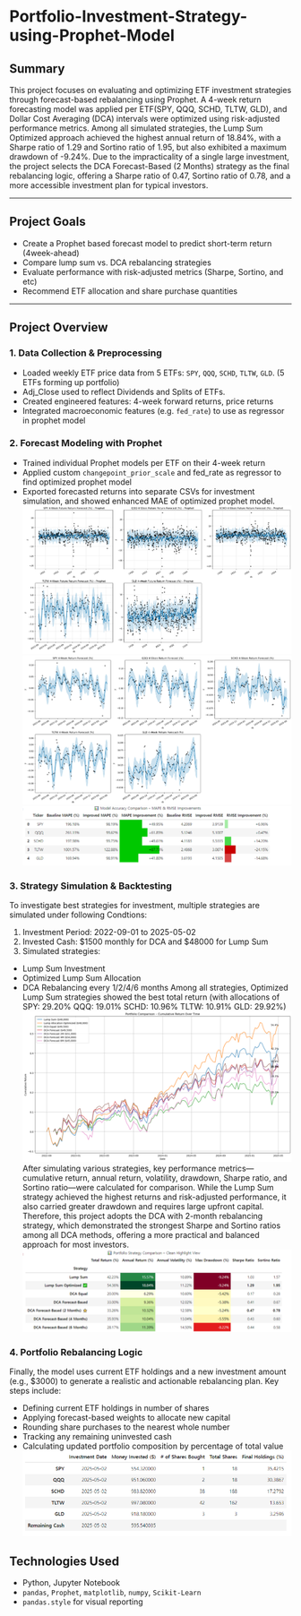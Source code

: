 # Portfolio-Investment-Strategy-using-Prophet-Model
## Summary
This project focuses on evaluating and optimizing ETF investment strategies through forecast-based rebalancing using Prophet. A 4-week return forecasting model was applied per ETF(SPY, QQQ, SCHD, TLTW, GLD), and Dollar Cost Averaging (DCA) intervals were optimized using risk-adjusted performance metrics. Among all simulated strategies, the Lump Sum Optimized approach achieved the highest annual return of 18.84%, with a Sharpe ratio of 1.29 and Sortino ratio of 1.95, but also exhibited a maximum drawdown of -9.24%. Due to the impracticality of a single large investment, the project selects the DCA Forecast-Based (2 Months) strategy as the final rebalancing logic, offering a Sharpe ratio of 0.47, Sortino ratio of 0.78, and a more accessible investment plan for typical investors.

---

##  Project Goals

- Create a Prophet based forecast model to predict short-term return (4week-ahead)
- Compare lump sum vs. DCA rebalancing strategies
- Evaluate performance with risk-adjusted metrics (Sharpe, Sortino, and etc)
- Recommend ETF allocation and share purchase quantities

---

## Project Overview

### 1. Data Collection & Preprocessing

- Loaded weekly ETF price data from 5 ETFs: `SPY`, `QQQ`, `SCHD`, `TLTW`, `GLD`. (5 ETFs forming up portfolio)
- Adj_Close used to reflect Dividends and Splits of ETFs.
- Created engineered features: 4-week forward returns, price returns
- Integrated macroeconomic features (e.g. `fed_rate`) to use as regressor in prophet model

### 2. Forecast Modeling with Prophet

- Trained individual Prophet models per ETF on their 4-week return
- Applied custom `changepoint_prior_scale` and fed_rate as regressor to find optimized prophet model
- Exported forecasted returns into separate CSVs for investment simulation, and showed enhanced MAE of optimized prophet model.
![Prophet Model](visuals/Prophet_Model.png)
![Prophet Model](visuals/Prophet_Model_Optimized.png)
![Model Comparison](visuals/Model_Accuracy_Comparison.PNG)

### 3. Strategy Simulation & Backtesting
To investigate best strategies for investment, multiple strategies are simulated under following Condtions:
1. Investment Period: 2022-09-01 to 2025-05-02
2. Invested Cash: $1500 monthly for DCA and $48000 for Lump Sum
3. Simulated strategies:
  - Lump Sum Investment
  - Optimized Lump Sum Allocation
  - DCA Rebalancing every 1/2/4/6 months
Among all strategies, Optimized Lump Sum strategies showed the best total return (with allocations of SPY: 29.20% QQQ: 19.01% SCHD: 10.96% TLTW: 10.91% GLD: 29.92%)
![Portfolio Comparison](visuals/Portfollio_Comparison.png)
After simulating various strategies, key performance metrics—cumulative return, annual return, volatility, drawdown, Sharpe ratio, and Sortino ratio—were calculated for comparison. While the Lump Sum strategy achieved the highest returns and risk-adjusted performance, it also carried greater drawdown and requires large upfront capital. Therefore, this project adopts the DCA with 2-month rebalancing strategy, which demonstrated the strongest Sharpe and Sortino ratios among all DCA methods, offering a more practical and balanced approach for most investors.
![Portfolio Comparison](visuals/Portfollio_Comparison_table.PNG)

### 4. Portfolio Rebalancing Logic
Finally, the model uses current ETF holdings and a new investment amount (e.g., $3000) to generate a realistic and actionable rebalancing plan. Key steps include:
- Defining current ETF holdings in number of shares
- Applying forecast-based weights to allocate new capital
- Rounding share purchases to the nearest whole number
- Tracking any remaining uninvested cash
- Calculating updated portfolio composition by percentage of total value
![Rebalancing Logic](visuals/Final_Suggestions.PNG)

## Technologies Used

- Python, Jupyter Notebook
- `pandas`, `Prophet`, `matplotlib`, `numpy`, `Scikit-Learn`
- `pandas.style` for visual reporting


